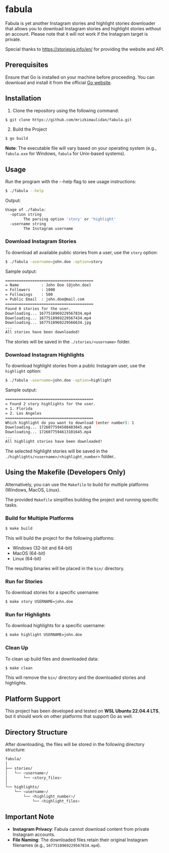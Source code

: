 # fabula

Fabula is yet another Instagram stories and highlight stories downloader that allows you to download Instagram stories and highlight stories without an account. Please note that it will not work if the Instagram target is private.

Special thanks to https://storiesig.info/en/ for providing the website and API.

## Prerequisites

Ensure that Go is installed on your machine before proceeding. You can download and install it from the official [Go website](https://golang.org/dl/).

## Installation

1. Clone the repository using the following command:

```bash
$ git clone https://github.com/mrizkimaulidan/fabula.git
```

2. Build the Project

```bash
$ go build
```

**Note**: The executable file will vary based on your operating system (e.g., `fabula.exe` for Windows, `fabula` for Unix-based systems).

## Usage

Run the program with the --help flag to see usage instructions:

```bash
$ ./fabula --help
```

Output:

```bash
Usage of ./fabula:
  -option string
        The parsing option 'story' or 'highlight'
  -username string
        The Instagram username
```

### Download Instagram Stories

To download all available public stories from a user, use the `story` option:

```bash
$ ./fabula -username=john.doe -option=story
```

Sample output:

```bash
=======================================
= Name          : John Doe (@john.doe)
= Followers     : 1000
= Followings    : 500
= Public Email  : john.doe@mail.com
=======================================
Found 6 stories for the user.
Downloading... 1677518969229567834.mp4
Downloading... 1677518969229567434.mp4
Downloading... 1677518969229566634.jpg
...
All stories have been downloaded!
```

The stories will be saved in the `./stories/<username>` folder.

### Download Instagram Highlights

To download highlight stories from a public Instagram user, use the `highlight` option:

```bash
$ ./fabula -username=john.doe -option=highlight
```

Sample output:

```bash
=======================================
= Found 2 story highlights for the user.
= 1. Florida
= 2. Los Angeles
=======================================
Which highlight do you want to download (enter number): 1
Downloading... 1726077594588483045.mp4
Downloading... 1726077594613101645.mp4
...
All highlight stories have been downloaded!
```

The selected highlight stories will be saved in the `./highlights/<username>/<highlight_number>` folder..

## Using the Makefile (Developers Only)

Alternatively, you can use the `Makefile` to build for multiple platforms (Windows, MacOS, Linux).

The provided `Makefile` simplifies building the project and running specific tasks.

### Build for Multiple Platforms

```bash
$ make build
```

This will build the project for the following platforms:

- Windows (32-bit and 64-bit)
- MacOS (64-bit)
- Linux (64-bit)

The resulting binaries will be placed in the `bin/` directory.

### Run for Stories

To download stories for a specific username:

```bash
$ make story USERNAME=john.doe
```

### Run for Highlights

To download highlights for a specific username:

```bash
$ make highlight USERNAME=john.doe
```

### Clean Up

To clean up build files and downloaded data:

```bash
$ make clean
```

This will remove the `bin/` directory and the downloaded stories and highlights.

## Platform Support

This project has been developed and tested on **WSL Ubuntu 22.04.4 LTS**, but it should work on other platforms that support Go as well.

## Directory Structure

After downloading, the files will be stored in the following directory structure:

```bash
fabula/
│
├── stories/
│   └── <username>/
│       └── <story_files>
│
└── highlights/
    └── <username>/
        └── <highlight_number>/
            └── <highlight_files>
```

## Important Note

- **Instagram Privacy**: Fabula cannot download content from private Instagram accounts.
- **File Naming**: The downloaded files retain their original Instagram filenames (e.g., `1677518969229567834.mp4`).
